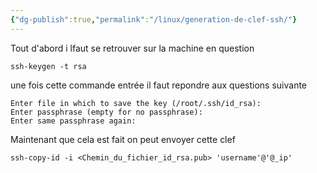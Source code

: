 ```yaml
---
{"dg-publish":true,"permalink":"/linux/generation-de-clef-ssh/"}
---
```


Tout d'abord i lfaut se retrouver sur la machine en question 
```Shell
ssh-keygen -t rsa
```
une fois cette commande entrée il faut repondre aux questions suivante 
```Shell
Enter file in which to save the key (/root/.ssh/id_rsa):
Enter passphrase (empty for no passphrase):
Enter same passphrase again:
```

Maintenant que cela est fait on peut envoyer cette clef 
```Shell
ssh-copy-id -i <Chemin_du_fichier_id_rsa.pub> 'username'@'@_ip'
```